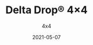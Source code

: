 ---
title: "Delta Drop® 4×4"
image_primary: "img/Arktura-Delta-Drop-BWB-St-Louis-Park-MN_WEB_6-scaled.jpg"
image_secondary: "img/A-_Marketing_Argentina-Handoff_Product-Render-Handoff_OUTPUT_Delta-Drop_Delta-Drop-4x4-FullPattern-Circle_Ceiling_DeltaDrop-4x4-Full-Pattern-Circle-v1-1600x1600.png"
description: "Delta%20Drop%AE%204x4%20brings%20faceted%2C%20dimensional%20geometry%20to%20your%20design%2C%20in%20a%20square%20panel%20that%u2019s%20great%20for%20adding%20depth%20to%20your%20design.%20Plus%2C%20it%20offers%20easy%20installation%2C%20using%20quick%20torsion%20spring%20attachment%20across%20standard%20ceiling%20grid%20systems%2C%20or%20simple%20wall%20attachment%20using%20our%20Vertika%20channel%20system.%20Integrated%20backlighting%20is%20available%20if%20you%20want%20to%20add%20some%20light%20to%20your%20design%2C%20or%20try%20our%20Soft%20Sound%AE%20backer%20if%20you%20are%20looking%20for%20an%20acoustic%20solution."
designer: "Arktura"
tags: 
  - "Acoustic"
  - "Ceiling Panels"
  - "Wall Panels"
  - "Lighting"
subtitle: "4x4"
href: "https://arktura.com/product/delta-drop-4x4/"
category: "Wall Panels"
manufacturer: "Arktura"
slug: "/manufacturers/arktura/wall-panels/arktura-delta-drop-4-4"
date: "2021-05-07"
---